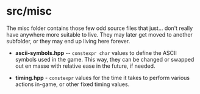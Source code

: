 # src/misc

The misc folder contains those few odd source files that just... don't really have anywhere more suitable to live. They may later get moved to another subfolder,
or they may end up living here forever.

* **ascii-symbols.hpp** -- `constexpr char` values to define the ASCII symbols used in the game. This way, they can be changed or swapped out en masse with
relative ease in the future, if needed.

* **timing.hpp** - `constexpr` values for the time it takes to perform various actions in-game, or other fixed timing values.
